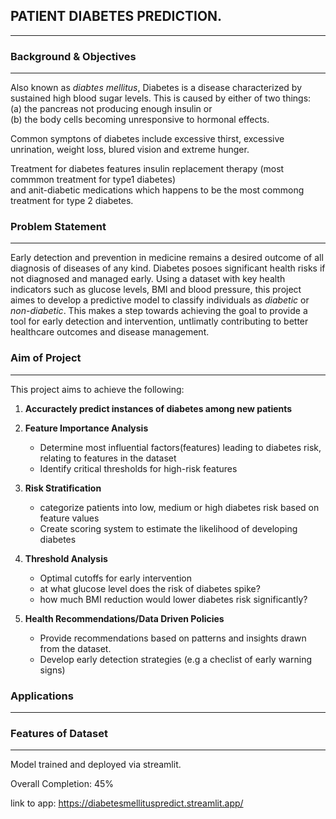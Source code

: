 ## **PATIENT DIABETES PREDICTION.**  
---

### **Background & Objectives**  
---
Also known as _diabtes mellitus_, Diabetes is a disease characterized by sustained high blood sugar levels. This is caused by either of two things:  
(a) the pancreas not producing enough insulin or  
(b) the body cells becoming unresponsive to hormonal effects.  

Common symptons of diabetes include excessive thirst, excessive unrination, weight loss, blured vision and extreme hunger.  

Treatment for diabetes features insulin replacement therapy (most commmon treatment for type1 diabetes)  
and anit-diabetic medications which happens to be the most commong treatment for type 2 diabetes.  

### **Problem Statement**  
---
Early detection and prevention in medicine remains a desired outcome of all diagnosis of diseases of any kind. Diabetes posoes significant health risks if not diagnosed and managed early. Using a dataset with key health indicators such as glucose levels, BMI and blood pressure, this project aimes to develop a predictive model to classify individuals as *diabetic* or _non-diabetic_. This makes a step towards achieving the goal to provide a tool for early detection and intervention, untlimatly contributing to better healthcare outcomes and disease management.

### **Aim of Project**  
---
This project aims to achieve the following:  
1. **Accuractely predict instances of diabetes among new patients**  

2.  **Feature Importance Analysis**  
    - Determine most influential factors(features) leading to diabetes risk, relating to features in the dataset  
    - Identify critical thresholds for high-risk features  
3. **Risk Stratification**  
    - categorize patients into low, medium or high diabetes risk based on feature values  
    - Create scoring system to estimate the likelihood of developing diabetes  

4. **Threshold Analysis**  
    - Optimal cutoffs for early intervention  
    - at what glucose level does the risk of diabetes spike? 
    - how much BMI reduction would lower diabetes risk significantly?  

5. **Health Recommendations/Data Driven Policies**  
    - Provide recommendations based on patterns and insights drawn from the dataset.  
    - Develop early detection strategies (e.g a checlist of early warning signs)


### **Applications**  
---


### **Features of Dataset**
---

Model trained and deployed via streamlit.  

Overall Completion: 45%  

link to app: https://diabetesmellituspredict.streamlit.app/
